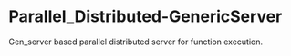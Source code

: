 # Parallel_Distributed-GenericServer
Gen_server based parallel distributed server for function execution.
